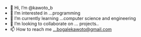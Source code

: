 - 👋 Hi, I’m @kawoto_b
- 👀 I’m interested in ...programming
- 🌱 I’m currently learning ...computer science and engineering
- 💞️ I’m looking to collaborate on ... projects..
- 📫 How to reach me ...bogalekawoto@gmail.com

<!---
kawoto/kawoto is a ✨ special ✨ repository because its `README.md` (this file) appears on your GitHub profile.
You can click the Preview link to take a look at your changes.
--->

